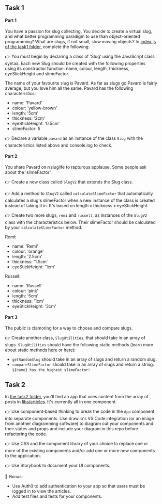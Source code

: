 ## Task 1

#### Part 1

You have a passion for slug collecting. You decide to create a virtual slug, and what better programming paradigm to use than object-oriented programming? What are slugs, if not small, slow moving objects? In [index.js of the task1 folder](task1/index.js), complete the following:

👉 You must begin by declaring a class of 'Slug' using the JavaScript class syntax. Each new Slug should be created with the following properties using its constructor function: name, colour, length, thickness, eyeStickHeight and slimeFactor.

The name of your favourite slug is Pavard. As far as slugs go Pavard is fairly average, but you love him all the same. Pavard has the following characteristics:

- name: 'Pavard'
- colour: 'yellow-brown'
- length: '5cm'
- thickness: '2cm'
- eyeStickHeight: '0.5cm'
- slimeFactor: 5

👉 Declare a variable `pavard` as an instance of the class `Slug` with the characteristics listed above and console.log to check.

#### Part 2

You share Pavard on r/sluglife to rapturous applause. Some people ask about the 'slimeFactor'.

👉 Create a new class called `SlugV2` that extends the Slug class.

👉 Add a method to `SlugV2` called `calculateSlimeFactor` that automatically calculates a slug's slimeFactor when a new instance of the class is created instead of taking it in. It's based on length x thickness x eyeStickHeight.

👉 Create two more slugs, `remi` and `russell`, as instances of the `SlugV2` class with the characteristics below. Their slimeFactor should be calculated by your `calculateSlimeFactor` method.

Remi:

- name: 'Remi'
- colour: 'orange'
- length: '2.5cm'
- thickness: '1.5cm'
- eyeStickHeight: '1cm'

Russell:

- name: 'Russell'
- colour: 'pink'
- length: '5cm'
- thickness: '1cm'
- eyeStickHeight: '3cm'

#### Part 3

The public is clamoring for a way to choose and compare slugs.

👉 Create another class, `SlugUtilities`, that should take in an array of slugs. `SlugUtilities` should have the following static methods (learn more about static methods [here](https://developer.mozilla.org/en-US/docs/Web/JavaScript/Reference/Classes/static) or [here](https://www.w3schools.com/js/js_class_static.asp)):

- `getRandomSlug` should take in an array of slugs and return a random slug.
- `compareSlimeFactor` should take in an array of slugs and return a string: `${name} has the highest slimeFactor!`

## Task 2

In [the task2 folder](task2/), you'll find an app that uses content from the array of posts in [libs/articles](task2/src/libs/articles.js). It's currently all in one component.

👉 Use component-based thinking to break the code in the `App` component into separate components. Use draw.io's VS Code integration (or an image from another diagramming software) to diagram out your components and their states and props and include your diagram in this repo before refactoring the code.

👉 Use CSS and the component library of your choice to replace one or more of the existing components and/or add one or more new components to the application.

👉 Use Storybook to document your UI components.

🌟 Bonus: 

- Use Auth0 to add authentication to your app so that users must be logged in to view the articles.
- Add test files and tests for your components.
